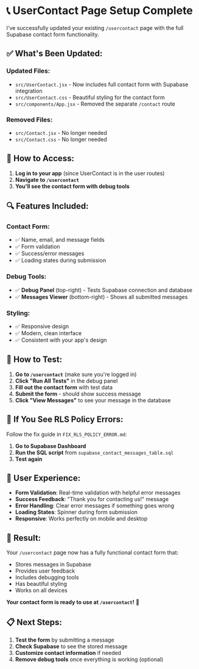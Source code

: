 # 📞 UserContact Page Setup Complete

I've successfully updated your existing `/usercontact` page with the full Supabase contact form functionality.

## ✅ **What's Been Updated:**

### **Updated Files:**
- `src/UserContact.jsx` - Now includes full contact form with Supabase integration
- `src/UserContact.css` - Beautiful styling for the contact form
- `src/components/App.jsx` - Removed the separate `/contact` route

### **Removed Files:**
- `src/Contact.jsx` - No longer needed
- `src/Contact.css` - No longer needed

## 🎯 **How to Access:**

1. **Log in to your app** (since UserContact is in the user routes)
2. **Navigate to `/usercontact`** 
3. **You'll see the contact form with debug tools**

## 🔍 **Features Included:**

### **Contact Form:**
- ✅ Name, email, and message fields
- ✅ Form validation
- ✅ Success/error messages
- ✅ Loading states during submission

### **Debug Tools:**
- ✅ **Debug Panel** (top-right) - Tests Supabase connection and database
- ✅ **Messages Viewer** (bottom-right) - Shows all submitted messages

### **Styling:**
- ✅ Responsive design
- ✅ Modern, clean interface
- ✅ Consistent with your app's design

## 🧪 **How to Test:**

1. **Go to `/usercontact`** (make sure you're logged in)
2. **Click "Run All Tests"** in the debug panel
3. **Fill out the contact form** with test data
4. **Submit the form** - should show success message
5. **Click "View Messages"** to see your message in the database

## 🚨 **If You See RLS Policy Errors:**

Follow the fix guide in `FIX_RLS_POLICY_ERROR.md`:

1. **Go to Supabase Dashboard**
2. **Run the SQL script** from `supabase_contact_messages_table.sql`
3. **Test again**

## 📱 **User Experience:**

- **Form Validation**: Real-time validation with helpful error messages
- **Success Feedback**: "Thank you for contacting us!" message
- **Error Handling**: Clear error messages if something goes wrong
- **Loading States**: Spinner during form submission
- **Responsive**: Works perfectly on mobile and desktop

## 🎉 **Result:**

Your `/usercontact` page now has a fully functional contact form that:
- Stores messages in Supabase
- Provides user feedback
- Includes debugging tools
- Has beautiful styling
- Works on all devices

**Your contact form is ready to use at `/usercontact`!** 🚀

## 📋 **Next Steps:**

1. **Test the form** by submitting a message
2. **Check Supabase** to see the stored message
3. **Customize contact information** if needed
4. **Remove debug tools** once everything is working (optional)





